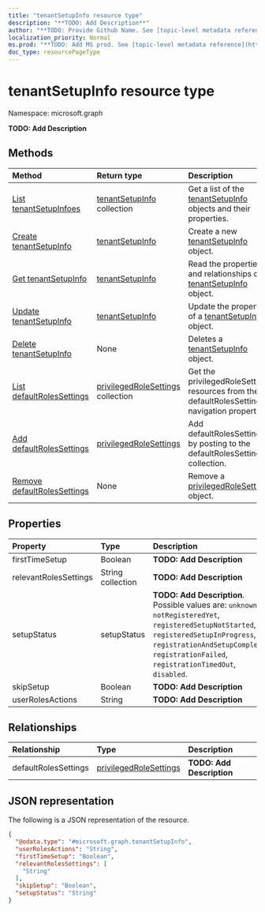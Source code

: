 ```yaml
---
title: "tenantSetupInfo resource type"
description: "**TODO: Add Description**"
author: "**TODO: Provide Github Name. See [topic-level metadata reference](https://msgo.azurewebsites.net/add/document/guidelines/metadata.html#topic-level-metadata)**"
localization_priority: Normal
ms.prod: "**TODO: Add MS prod. See [topic-level metadata reference](https://msgo.azurewebsites.net/add/document/guidelines/metadata.html#topic-level-metadata)**"
doc_type: resourcePageType
---
```


# tenantSetupInfo resource type

Namespace: microsoft.graph

**TODO: Add Description**

## Methods
|Method|Return type|Description|
|:---|:---|:---|
|[List tenantSetupInfoes](../api/tenantsetupinfo-list.md)|[tenantSetupInfo](../resources/tenantsetupinfo.md) collection|Get a list of the [tenantSetupInfo](../resources/tenantsetupinfo.md) objects and their properties.|
|[Create tenantSetupInfo](../api/tenantsetupinfo-create.md)|[tenantSetupInfo](../resources/tenantsetupinfo.md)|Create a new [tenantSetupInfo](../resources/tenantsetupinfo.md) object.|
|[Get tenantSetupInfo](../api/tenantsetupinfo-get.md)|[tenantSetupInfo](../resources/tenantsetupinfo.md)|Read the properties and relationships of a [tenantSetupInfo](../resources/tenantsetupinfo.md) object.|
|[Update tenantSetupInfo](../api/tenantsetupinfo-update.md)|[tenantSetupInfo](../resources/tenantsetupinfo.md)|Update the properties of a [tenantSetupInfo](../resources/tenantsetupinfo.md) object.|
|[Delete tenantSetupInfo](../api/tenantsetupinfo-delete.md)|None|Deletes a [tenantSetupInfo](../resources/tenantsetupinfo.md) object.|
|[List defaultRolesSettings](../api/tenantsetupinfo-list-defaultrolessettings.md)|[privilegedRoleSettings](../resources/privilegedrolesettings.md) collection|Get the privilegedRoleSettings resources from the defaultRolesSettings navigation property.|
|[Add defaultRolesSettings](../api/tenantsetupinfo-post-defaultrolessettings.md)|[privilegedRoleSettings](../resources/privilegedrolesettings.md)|Add defaultRolesSettings by posting to the defaultRolesSettings collection.|
|[Remove defaultRolesSettings](../api/tenantsetupinfo-delete-defaultrolessettings.md)|None|Remove a [privilegedRoleSettings](../resources/privilegedrolesettings.md) object.|

## Properties
|Property|Type|Description|
|:---|:---|:---|
|firstTimeSetup|Boolean|**TODO: Add Description**|
|relevantRolesSettings|String collection|**TODO: Add Description**|
|setupStatus|setupStatus|**TODO: Add Description**. Possible values are: `unknown`, `notRegisteredYet`, `registeredSetupNotStarted`, `registeredSetupInProgress`, `registrationAndSetupCompleted`, `registrationFailed`, `registrationTimedOut`, `disabled`.|
|skipSetup|Boolean|**TODO: Add Description**|
|userRolesActions|String|**TODO: Add Description**|

## Relationships
|Relationship|Type|Description|
|:---|:---|:---|
|defaultRolesSettings|[privilegedRoleSettings](../resources/privilegedrolesettings.md)|**TODO: Add Description**|

## JSON representation
The following is a JSON representation of the resource.
<!-- {
  "blockType": "resource",
  "keyProperty": "id",
  "@odata.type": "microsoft.graph.tenantSetupInfo",
  "baseType": "",
  "openType": false
}
-->
``` json
{
  "@odata.type": "#microsoft.graph.tenantSetupInfo",
  "userRolesActions": "String",
  "firstTimeSetup": "Boolean",
  "relevantRolesSettings": [
    "String"
  ],
  "skipSetup": "Boolean",
  "setupStatus": "String"
}
```

